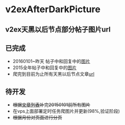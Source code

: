 # v2exAfterDarkPicture
v2ex天黑以后节点部分帖子图片url
---
## 已完成
* 20160101~昨天 帖子中和回复中的[图片](https://github.com/easyworld/v2exAfterDarkPicture/blob/master/pictures.md)
* 2015全年帖子中和回复中的[图片](https://github.com/easyworld/v2exAfterDarkPicture/blob/master/2015pic.md)
* 爬完到目前为止所有天黑以后节点文章[url](https://raw.githubusercontent.com/easyworld/v2exAfterDarkPicture/master/topics.md)

## 待开发
* ~~根据[文章列表](https://raw.githubusercontent.com/easyworld/v2exAfterDarkPicture/master/topics.md)补完20150101前所有图片~~
* 在vps上面部署定时任务爬图片并更新(98%,验证阶段)
* ~~根据月份对页面进行分页~~
